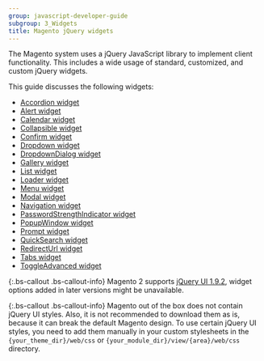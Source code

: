 ```yaml
---
group: javascript-developer-guide
subgroup: 3_Widgets
title: Magento jQuery widgets
---
```


The Magento system uses a jQuery JavaScript library to implement client functionality. This includes a wide usage of standard, customized, and custom jQuery widgets.

This guide discusses the following widgets:
-   [Accordion widget]
-   [Alert widget]
-   [Calendar widget]
-   [Collapsible widget]
-   [Confirm widget]
-   [Dropdown widget]
-   [DropdownDialog widget]
-   [Gallery widget]
-   [List widget]
-   [Loader widget]
-   [Menu widget]
-   [Modal widget]
-   [Navigation widget]
-   [PasswordStrengthIndicator widget]
-   [PopupWindow widget]
-   [Prompt widget]
-   [QuickSearch widget]
-   [RedirectUrl widget]
-   [Tabs widget]
-   [ToggleAdvanced widget]

{:.bs-callout .bs-callout-info}
Magento 2 supports [jQuery UI 1.9.2], widget options added in later versions might be unavailable.

{:.bs-callout .bs-callout-info}
Magento out of the box does not contain jQuery UI styles. Also, it is not recommended to download them as is, because it can break the default Magento design. To use certain jQuery UI styles, you need to add them manually in your custom stylesheets in the `{your_theme_dir}/web/css` or `{your_module_dir}/view/{area}/web/css` directory.

[Accordion widget]: {{page.baseurl}}/javascript-dev-guide/widgets/widget_accordion.html
[Alert widget]: {{page.baseurl}}/javascript-dev-guide/widgets/widget_alert.html
[Calendar widget]: {{page.baseurl}}/javascript-dev-guide/widgets/widget_calendar.html
[Collapsible widget]: {{page.baseurl}}/javascript-dev-guide/widgets/widget_collapsible.html
[Confirm widget]: {{page.baseurl}}/javascript-dev-guide/widgets/widget_confirm.html
[Dropdown widget]: {{page.baseurl}}/javascript-dev-guide/widgets/widget_dropdown.html
[DropdownDialog widget]: {{page.baseurl}}/javascript-dev-guide/widgets/widget_dialog.html
[Gallery widget]: {{page.baseurl}}/javascript-dev-guide/widgets/widget_gallery.html
[List widget]: {{page.baseurl}}/javascript-dev-guide/widgets/widget_list.html
[Loader widget]: {{page.baseurl}}/javascript-dev-guide/widgets/widget_loader.html
[Menu widget]: {{page.baseurl}}/javascript-dev-guide/widgets/widget_menu.html
[Modal widget]: {{page.baseurl}}/javascript-dev-guide/widgets/widget_modal.html
[Navigation widget]: {{page.baseurl}}/javascript-dev-guide/widgets/widget_navigation.html
[PasswordStrengthIndicator widget]: {{page.baseurl}}/javascript-dev-guide/widgets/widget_password_strength_indicator.html
[PopupWindow widget]: {{page.baseurl}}/javascript-dev-guide/widgets/widget-popup-window.html
[Prompt widget]: {{page.baseurl}}/javascript-dev-guide/widgets/widget_prompt.html
[QuickSearch widget]: {{page.baseurl}}/javascript-dev-guide/widgets/widget_quickSearch.html
[RedirectUrl widget]: {{page.baseurl}}/javascript-dev-guide/widgets/widget_redirectUrl.html
[Tabs widget]: {{page.baseurl}}/javascript-dev-guide/widgets/widget_tabs.html
[ToggleAdvanced widget]: {{page.baseurl}}/javascript-dev-guide/widgets/widget_toggle.html
[jQuery UI 1.9.2]: http://blog.jqueryui.com/2012/11/jquery-ui-1-9-2/
